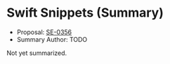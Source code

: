 # Swift Snippets (Summary)

* Proposal: [SE-0356](https://github.com/apple/swift-evolution/blob/main/proposals/0356-swift-snippets.md)
* Summary Author: TODO

Not yet summarized.
